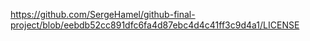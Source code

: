 https://github.com/SergeHamel/github-final-project/blob/eebdb52cc891dfc6fa4d87ebc4d4c41ff3c9d4a1/LICENSE
